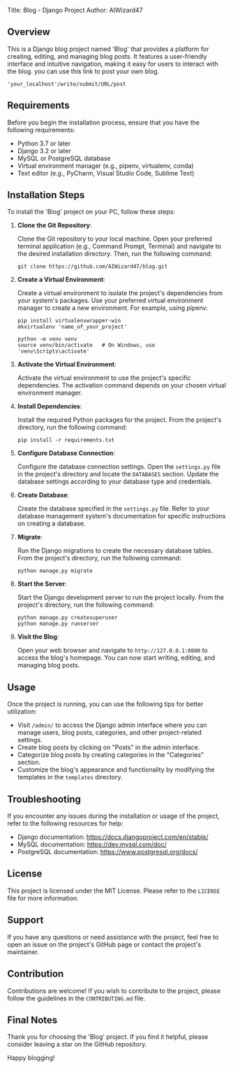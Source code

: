 Title: Blog - Django Project
Author: AIWizard47

## Overview

This is a Django blog project named 'Blog' that provides a platform for creating, editing, and managing blog posts. It features a user-friendly interface and intuitive navigation, making it easy for users to interact with the blog.
you can use this link to post your own blog.
```
'your_localhost'/write/submit/URL/post
```

## Requirements

Before you begin the installation process, ensure that you have the following requirements:

* Python 3.7 or later
* Django 3.2 or later
* MySQL or PostgreSQL database
* Virtual environment manager (e.g., pipenv, virtualenv, conda)
* Text editor (e.g., PyCharm, Visual Studio Code, Sublime Text)

## Installation Steps

To install the 'Blog' project on your PC, follow these steps:

1. **Clone the Git Repository**:

   Clone the Git repository to your local machine. Open your preferred terminal application (e.g., Command Prompt, Terminal) and navigate to the desired installation directory. Then, run the following command:

   ```
   git clone https://github.com/AIWizard47/blog.git
   ```

2. **Create a Virtual Environment**:

   Create a virtual environment to isolate the project's dependencies from your system's packages. Use your preferred virtual environment manager to create a new environment. For example, using pipenv:

   ```
   pip install virtualenvwrapper-win
   mkvirtualenv 'name_of_your_project'
   ```
   ```
   python -m venv venv
   source venv/bin/activate   # On Windows, use 'venv\Scripts\activate'
   ```

3. **Activate the Virtual Environment**:

   Activate the virtual environment to use the project's specific dependencies. The activation command depends on your chosen virtual environment manager.

4. **Install Dependencies**:

   Install the required Python packages for the project. From the project's directory, run the following command:

   ```
   pip install -r requirements.txt
   ```

5. **Configure Database Connection**:

   Configure the database connection settings. Open the `settings.py` file in the project's directory and locate the `DATABASES` section. Update the database settings according to your database type and credentials.

6. **Create Database**:

   Create the database specified in the `settings.py` file. Refer to your database management system's documentation for specific instructions on creating a database.

7. **Migrate**:

   Run the Django migrations to create the necessary database tables. From the project's directory, run the following command:

   ```
   python manage.py migrate
   ```

8. **Start the Server**:

   Start the Django development server to run the project locally. From the project's directory, run the following command:

   ```
   python manage.py createsuperuser
   python manage.py runserver
   ```

9. **Visit the Blog**:

   Open your web browser and navigate to `http://127.0.0.1:8000` to access the blog's homepage. You can now start writing, editing, and managing blog posts.

## Usage

Once the project is running, you can use the following tips for better utilization:

* Visit `/admin/` to access the Django admin interface where you can manage users, blog posts, categories, and other project-related settings.
* Create blog posts by clicking on "Posts" in the admin interface.
* Categorize blog posts by creating categories in the "Categories" section.
* Customize the blog's appearance and functionality by modifying the templates in the `templates` directory.

## Troubleshooting

If you encounter any issues during the installation or usage of the project, refer to the following resources for help:

* Django documentation: https://docs.djangoproject.com/en/stable/
* MySQL documentation: https://dev.mysql.com/doc/
* PostgreSQL documentation: https://www.postgresql.org/docs/

## License

This project is licensed under the MIT License. Please refer to the `LICENSE` file for more information.

## Support

If you have any questions or need assistance with the project, feel free to open an issue on the project's GitHub page or contact the project's maintainer.

## Contribution

Contributions are welcome! If you wish to contribute to the project, please follow the guidelines in the `CONTRIBUTING.md` file.

## Final Notes

Thank you for choosing the 'Blog' project. If you find it helpful, please consider leaving a star on the GitHub repository.

Happy blogging!
